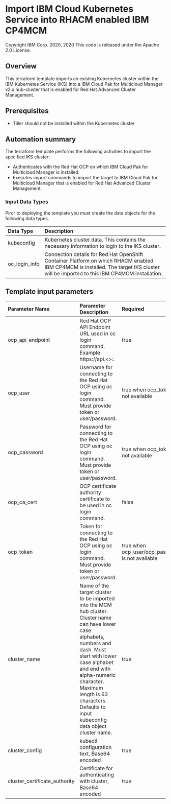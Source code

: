 # Import IBM Cloud Kubernetes Service into RHACM enabled IBM CP4MCM
Copyright IBM Corp. 2020, 2020
This code is released under the Apache 2.0 License.

## Overview
This terraform template imports an existing Kubernetes cluster within the IBM Kubernetes Service (IKS) into a IBM Cloud Pak for Multicloud Manager v2.x hub-cluster that is enabled for Red Hat Advanced Cluster Management.

## Prerequisites
* Tiller should not be installed within the Kubernetes cluster


## Automation summary
The terraform template performs the following activities to import the specified IKS cluster:

* Authenticates with the Red Hat OCP on which IBM Cloud Pak for Multicloud Manager is installed.
* Executes import commands to import the target to IBM Cloud Pak for Multicloud Manager that is enabled for Red Hat Advanced Cluster Management.

### Input Data Types

Piror to deploying the template you must create the data objects for the following data types.

| Data Type | Description |
| :---      | :--- | 
| kubeconfig | Kubernetes cluster data. This contains the necessary information to login to the IKS cluster. |
| oc_login_info | Connection details for Red Hat OpenShift Container Platform on which RHACM enabled IBM CP4MCM is installed. The target IKS cluster will be imported to this IBM CP4MCM installation. |

## Template input parameters

| Parameter Name                  | Parameter Description | Required |
| :---                            | :--- | :--- |
| ocp_api_endpoint                | Red Hat OCP API Endpoint URL used in oc login command. Example https://api.<>:<port>. | true |
| ocp_user                		  | Username for connecting to the Red Hat OCP using oc login command.  Must provide token or user/password.| true when ocp_token is not available |
| ocp_password                    | Password for connecting to the Red Hat OCP using oc login command.  Must provide token or user/password. | true when ocp_token is not available  |
| ocp_ca_cert                     | OCP certificate authority certificate to be used in oc login command. | false |
| ocp_token						  | Token for connecting to the Red Hat OCP using oc login command. Must provide token or user/password. | true when ocp_user/ocp_password is not available |
| cluster_name                    | Name of the target cluster to be imported into the MCM hub cluster. Cluster name can have lower case alphabets, numbers and dash. Must start with lower case alphabet and end with alpha-numeric character. Maximum length is 63 characters. Defaults to input kubeconfig data object cluster name. | true |
| cluster_config                  | kubectl configuration text, Base64 encoded | true |
| cluster\_certificate\_authority | Certificate for authenticating with cluster, Base64 encoded | true |